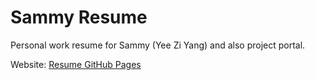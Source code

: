 # Sammy Resume
Personal work resume for Sammy (Yee Zi Yang) and also project portal.

Website: <a href="https://sammydeagent.github.io/sammy-resume/src/">Resume GitHub Pages</a>
